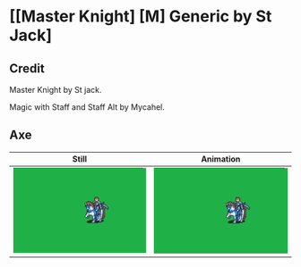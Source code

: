 # [\[Master Knight\] \[M\] Generic by St Jack]

## Credit

Master Knight by St jack.

Magic with Staff and Staff Alt by Mycahel.
	
## Axe

| Still | Animation |
| :---: | :-------: |
| ![Axe still](./Axe_000.png) | ![Axe animation](./Axe.gif) |
